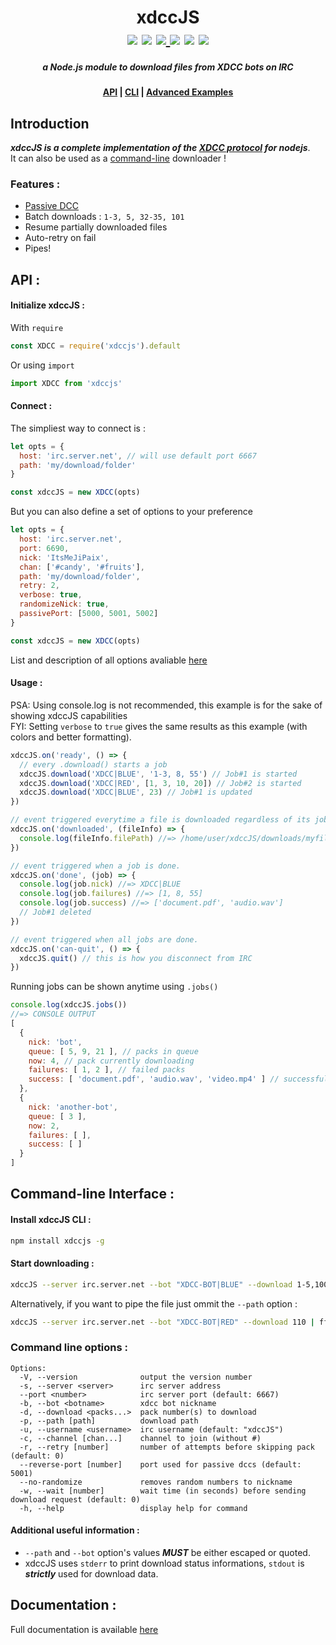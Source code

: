 <h1 align="center">xdccJS<br><a href="https://travis-ci.com/github/JiPaix/xdccJS"><img src="https://travis-ci.com/JiPaix/xdccJS.svg?branch=master"/></a> <a href="https://www.codefactor.io/repository/github/jipaix/xdccjs"><img src="https://www.codefactor.io/repository/github/jipaix/xdccjs/badge" /></a>  <a href="https://deepscan.io/dashboard#view=project&tid=8945&pid=11179&bid=163106"><img src="https://deepscan.io/api/teams/8945/projects/11179/branches/163106/badge/grade.svg"/> <a href="https://www.npmjs.com/package/xdccjs"><img src='https://img.shields.io/npm/dt/xdccjs'/></a> <a href="https://snyk.io/test/github/JiPaix/xdccJS?targetFile=package.json"><img src="https://snyk.io/test/github/JiPaix/xdccJS/badge.svg?targetFile=package.json" data-canonical-src="https://snyk.io/test/github/JiPaix/xdccJS?targetFile=package.json" style="max-width:100%;"></a> <a href="https://discord.gg/HhhqdUd"><img src='https://img.shields.io/discord/706018150520717403'/></a></h1>
<h5 align="center">a Node.js module to download files from XDCC bots on IRC</h5>

<h4 align="center"><a href="#api-">API</a> | <a href="#command-line-interface-">CLI</a> | <a href="https://github.com/JiPaix/xdccJS/tree/master/examples/">Advanced Examples</a></h4>


## Introduction
***xdccJS is a complete implementation of the <a href="https://en.wikipedia.org/wiki/XDCC">XDCC protocol</a> for nodejs***.  
It can also be used as a <a href="#command-line-interface-">command-line</a> downloader !
### Features :
- <a href="https://en.wikipedia.org/wiki/Direct_Client-to-Client#Passive_DCC">Passive DCC</a>
- Batch downloads : `1-3, 5, 32-35, 101`
- Resume partially downloaded files
- Auto-retry on fail
- Pipes!

## API :
#### Initialize xdccJS :
With `require`
```js
const XDCC = require('xdccjs').default
```
Or using `import`
```js
import XDCC from 'xdccjs'
```
#### Connect :
The simpliest way to connect is :
```js
let opts = {
  host: 'irc.server.net', // will use default port 6667
  path: 'my/download/folder'
}

const xdccJS = new XDCC(opts)
```
But you can also define a set of options to your preference
```js
let opts = {
  host: 'irc.server.net',
  port: 6690,
  nick: 'ItsMeJiPaix',
  chan: ['#candy', '#fruits'],
  path: 'my/download/folder',
  retry: 2,
  verbose: true,
  randomizeNick: true,
  passivePort: [5000, 5001, 5002]
}

const xdccJS = new XDCC(opts)
```
List and description of all options avaliable <a href="https://jipaix.github.io/xdccJS/interfaces/params.html">here</a>

#### Usage :
PSA: Using console.log is not recommended, this example is for the sake of showing xdccJS capabilities  
FYI: Setting `verbose` to `true` gives the same results as this example (with colors and better formatting).
```js
xdccJS.on('ready', () => {
  // every .download() starts a job
  xdccJS.download('XDCC|BLUE', '1-3, 8, 55') // Job#1 is started
  xdccJS.download('XDCC|RED', [1, 3, 10, 20]) // Job#2 is started
  xdccJS.download('XDCC|BLUE', 23) // Job#1 is updated
})

// event triggered everytime a file is downloaded regardless of its job
xdccJS.on('downloaded', (fileInfo) => {
  console.log(fileInfo.filePath) //=> /home/user/xdccJS/downloads/myfile.pdf
})

// event triggered when a job is done.
xdccJS.on('done', (job) => {
  console.log(job.nick) //=> XDCC|BLUE
  console.log(job.failures) //=> [1, 8, 55]
  console.log(job.success) //=> ['document.pdf', 'audio.wav']
  // Job#1 deleted
})

// event triggered when all jobs are done.
xdccJS.on('can-quit', () => {
  xdccJS.quit() // this is how you disconnect from IRC
})
```
Running jobs can be shown anytime using `.jobs()` 
```js
console.log(xdccJS.jobs())
//=> CONSOLE OUTPUT
[
  {
    nick: 'bot',
    queue: [ 5, 9, 21 ], // packs in queue
    now: 4, // pack currently downloading
    failures: [ 1, 2 ], // failed packs
    success: [ 'document.pdf', 'audio.wav', 'video.mp4' ] // successfully downloaded files
  },
  {
    nick: 'another-bot',
    queue: [ 3 ],
    now: 2,
    failures: [ ],
    success: [ ]
  }
]
```
## Command-line Interface :
#### Install xdccJS CLI :  
```bash
npm install xdccjs -g
```  
#### Start downloading :  
```bash
xdccJS --server irc.server.net --bot "XDCC-BOT|BLUE" --download 1-5,100-105 --path "/home/user/downloads"
```  
Alternatively, if you want to pipe the file just ommit the `--path` option  :  
```bash
xdccJS --server irc.server.net --bot "XDCC-BOT|RED" --download 110 | ffmpeg -i pipe:0 -c:v copy -c:a copy -f flv rtmp://live/mystream
```
### Command line options :
```
Options:
  -V, --version              output the version number
  -s, --server <server>      irc server address
  --port <number>            irc server port (default: 6667)
  -b, --bot <botname>        xdcc bot nickname
  -d, --download <packs...>  pack number(s) to download
  -p, --path [path]          download path
  -u, --username <username>  irc username (default: "xdccJS")
  -c, --channel [chan...]    channel to join (without #)
  -r, --retry [number]       number of attempts before skipping pack (default: 0)
  --reverse-port [number]    port used for passive dccs (default: 5001)
  --no-randomize             removes random numbers to nickname
  -w, --wait [number]        wait time (in seconds) before sending download request (default: 0)
  -h, --help                 display help for command
```
#### Additional useful information :
- `--path` and `--bot` option's values ***MUST*** be either escaped or quoted.
- xdccJS uses `stderr` to print download status informations, `stdout` is ***strictly*** used for download data.
## Documentation :
Full documentation is available <a href="https://jipaix.github.io/xdccJS/classes/xdcc.html">here</a>